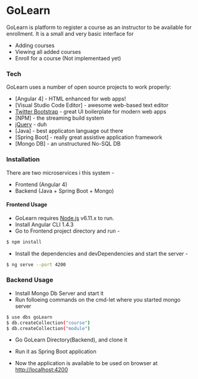 # GoLearn

GoLearn is platform to register a course as an instructor to be available for enrollment. It is a small and very basic interface for 
  - Adding courses
  - Viewing all added courses
  - Enroll for a course (Not implementaed yet)
  
### Tech

GoLearn uses a number of open source projects to work properly:

* [Angular 4] - HTML enhanced for web apps!
* [Visual Studio Code Editor] - awesome web-based text editor
* [Twitter Bootstrap] - great UI boilerplate for modern web apps
* [NPM] - the streaming build system
* [jQuery] - duh
* [Java] - best applicaton language out there
* [Spring Boot] - really great assistive application framework
* [Mongo DB] - an unstructured No-SQL DB

### Installation
There are two microservices i this system -
* Frontend (Angular 4)
* Backend (Java + Spring Boot + Mongo)

#### Frontend Usage
* GoLearn requires [Node.js](https://nodejs.org/) v6.11.x to run.
* Install Angular CLI 1.4.3
* Go to Frontend project directory and run -
```sh
$ npm install
```
* Install the dependencies and devDependencies and start the server -
```sh
$ ng serve --port 4200
```

### Backend Usage
* Install Mongo Db Server and start it
* Run folloeing commands on the cmd-let where you started mongo server
```sh
$ use dbs goLearn
$ db.createCollection("course")
$ db.createCollection("module")
```
* Go GoLearn Directory(Backend), and clone it
* Run it as Spring Boot application

* Now the application is available to be used on browser at <http://localhost:4200>

[//]: # (These are reference links used in the body of this note and get stripped out when the markdown processor does its job. There is no need to format nicely because it shouldn't be seen. Thanks SO - http://stackoverflow.com/questions/4823468/store-comments-in-markdown-syntax)


   [node.js]: <http://nodejs.org>
   [Twitter Bootstrap]: <http://twitter.github.com/bootstrap/>
   [jQuery]: <http://jquery.com>
   [AngularJS]: <http://angularjs.org>
